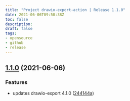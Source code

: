 ```yaml
---
title: "Project drawio-export-action | Release 1.1.0"
date: 2021-06-06T09:50:38Z
toc: false
description: 
draft: false
tags:
- opensource
- github
- release
---
```

## [1.1.0](http://github.com/rlespinasse/drawio-export-action/compare/1.0.0...1.1.0) (2021-06-06)


### Features

* updates drawio-export 4.1.0 ([244144a](http://github.com/rlespinasse/drawio-export-action/commit/244144a7e8fbd1b86ac955049f35737d2f3a4bc9))



